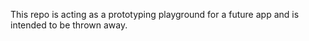 This repo is acting as a prototyping playground for a future app and is intended to be thrown away.
